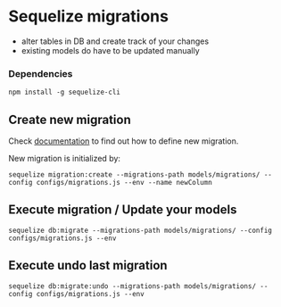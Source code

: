 # Sequelize migrations

* alter tables in DB and create track of your changes
* existing models do have to be updated manually

### Dependencies

```npm install -g sequelize-cli```

## Create new migration

Check [documentation](http://docs.sequelizejs.com/en/latest/docs/migrations/) to find out how to define new migration.

New migration is initialized by:

`sequelize migration:create --migrations-path models/migrations/ --config configs/migrations.js --env --name newColumn`

## Execute migration / Update your models

```sequelize db:migrate --migrations-path models/migrations/ --config configs/migrations.js --env```

## Execute undo last migration

```sequelize db:migrate:undo --migrations-path models/migrations/ --config configs/migrations.js --env```

